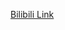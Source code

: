 [Bilibili Link](https://www.bilibili.com/video/BV1ER4y1B7nS/?spm_id_from=333.788.recommend_more_video.3&vd_source=c801aa3fac0e6e97b0df71f74a8b25bd)